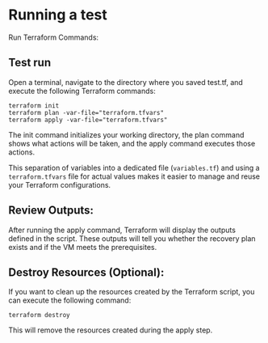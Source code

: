 # Running a test

Run Terraform Commands:

## Test run

Open a terminal, navigate to the directory where you saved test.tf, and execute the following Terraform commands:

```
terraform init
terraform plan -var-file="terraform.tfvars"
terraform apply -var-file="terraform.tfvars"
```

The init command initializes your working directory, the plan command shows what actions will be taken, and the apply command executes those actions.

This separation of variables into a dedicated file (`variables.tf`) and using a `terraform.tfvars` file for actual values makes it easier to manage and reuse your Terraform configurations.

## Review Outputs:

After running the apply command, Terraform will display the outputs defined in the script. These outputs will tell you whether the recovery plan exists and if the VM meets the prerequisites.

## Destroy Resources (Optional):

If you want to clean up the resources created by the Terraform script, you can execute the following command:

```
terraform destroy

```

This will remove the resources created during the apply step.
